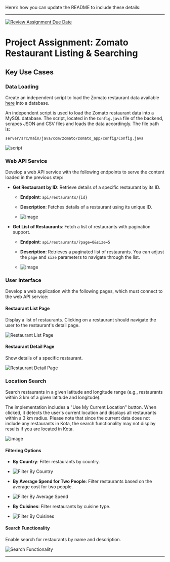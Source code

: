 Here’s how you can update the README to include these details:

---

[![Review Assignment Due Date](https://classroom.github.com/assets/deadline-readme-button-22041afd0340ce965d47ae6ef1cefeee28c7c493a6346c4f15d667ab976d596c.svg)](https://classroom.github.com/a/JTy-CUJF)

# Project Assignment: Zomato Restaurant Listing & Searching

## Key Use Cases

### Data Loading
Create an independent script to load the Zomato restaurant data available [here](https://www.kaggle.com/datasets/shrutimehta/zomato-restaurants-data) into a database.

An independent script is used to load the Zomato restaurant data into a MySQL database. The script, located in the `Config.java` file of the backend, scrapes JSON and CSV files and loads the data accordingly. The file path is:
```
server/src/main/java/com/zomato/zomato_app/config/Config.java
```

![script](https://github.com/user-attachments/assets/fb4e336f-443b-47d2-a3ee-b469f0af268b)


### Web API Service

Develop a web API service with the following endpoints to serve the content loaded in the previous step:
- **Get Restaurant by ID**: Retrieve details of a specific restaurant by its ID.
  - **Endpoint**: `api/restaurants/{id}`
  - **Description**: Fetches details of a restaurant using its unique ID.
    
  - ![image](https://github.com/user-attachments/assets/d736833f-9800-426a-a68e-7b8511c5e6f8)
  
- **Get List of Restaurants**: Fetch a list of restaurants with pagination support.
  - **Endpoint**: `api/restaurants/?page=0&size=5`
  - **Description**: Retrieves a paginated list of restaurants. You can adjust the `page` and `size` parameters to navigate through the list.
    
  - ![image](https://github.com/user-attachments/assets/95030271-c815-42ee-8fe7-88a44c5ed967)


### User Interface
Develop a web application with the following pages, which must connect to the web API service:


#### Restaurant List Page
Display a list of restaurants. Clicking on a restaurant should navigate the user to the restaurant's detail page.

![Restaurant List Page](https://github.com/user-attachments/assets/d7c094e0-3e2a-4787-9fa3-6ada8f2980de)


#### Restaurant Detail Page
Show details of a specific restaurant.

![Restaurant Detail Page](https://github.com/user-attachments/assets/a1275d5f-ec3d-4220-b1dd-256078b92314)


### Location Search
Search restaurants in a given latitude and longitude range (e.g., restaurants within 3 km of a given latitude and longitude).

The implementation includes a "Use My Current Location" button. When clicked, it detects the user's current location and displays all restaurants within a 3 km radius. Please note that since the current data does not include any restaurants in Kota, the search functionality may not display results if you are located in Kota.

![image](https://github.com/user-attachments/assets/3462a777-c8e6-4869-9f24-e272abc665cb)

#### Filtering Options
- **By Country**: Filter restaurants by country.
- 
  ![Filter By Country](https://github.com/user-attachments/assets/b6400ef5-4b6f-425b-8d5d-1dcbc6c6a3ac)

- **By Average Spend for Two People**: Filter restaurants based on the average cost for two people.
- 
  ![Filter By Average Spend](https://github.com/user-attachments/assets/03b42963-63c7-465d-b66b-9bd39a70d0dd)

- **By Cuisines**: Filter restaurants by cuisine type.
- 
  ![Filter By Cuisines](https://github.com/user-attachments/assets/10b0e2fa-b8f0-4339-bfd2-537eab631a92)



#### Search Functionality
Enable search for restaurants by name and description.

![Search Functionality](https://github.com/user-attachments/assets/d7933575-0aaa-4634-b01c-673f4c992e56)


---
